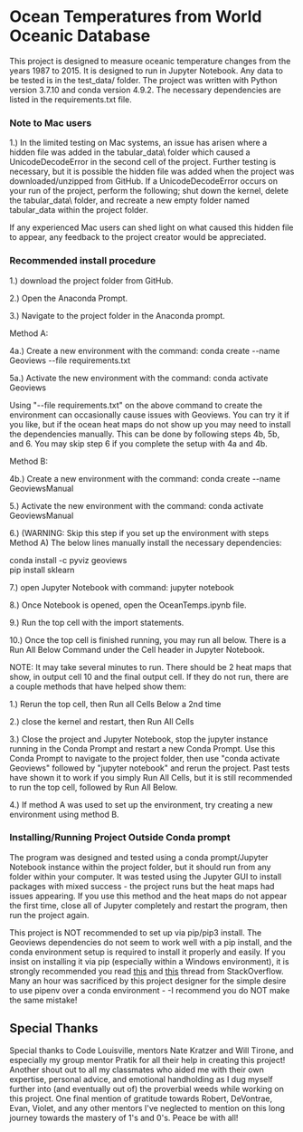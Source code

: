 # Ocean Temperatures from World Oceanic Database

This project is designed to measure oceanic temperature changes from the years 1987 to 2015. It is designed to run in Jupyter Notebook. Any data to be tested is in the test_data/ folder. The project was written with Python version 3.7.10 and conda version 4.9.2. The necessary dependencies are listed in the requirements.txt file. 

### Note to Mac users

1.) In the limited testing on Mac systems, an issue has arisen where a hidden file was added in the tabular_data\ folder which caused a UnicodeDecodeError in the second cell of the project. Further testing is necessary, but it is possible the hidden file was added when the project was downloaded/unzipped from GitHub. If a UnicodeDecodeError occurs on your run of the project, perform the following; shut down the kernel, delete the tabular_data\ folder, and recreate a new empty folder named tabular_data within the project folder.

If any experienced Mac users can shed light on what caused this hidden file to appear, any feedback to the project creator would be appreciated.

### Recommended install procedure

1.) download the project folder from GitHub. 

2.) Open the Anaconda Prompt.

3.) Navigate to the project folder in the Anaconda prompt.

Method A:

4a.) Create a new environment with the command: conda create --name Geoviews --file requirements.txt

5a.) Activate the new environment with the command: conda activate Geoviews


Using "--file requirements.txt" on the above command to create the environment can occasionally cause issues with Geoviews. You can try it if you like, but if the ocean heat maps do not show up you may need to install the dependencies manually. This can be done by following steps 4b, 5b, and 6. You may skip step 6 if you complete the setup with 4a and 4b.

Method B:

4b.) Create a new environment with the command: conda create --name GeoviewsManual

5.) Activate the new environment with the command: conda activate GeoviewsManual



6.) (WARNING: Skip this step if you set up the environment with steps Method A) The below lines manually install the necessary dependencies:

conda install -c pyviz geoviews    
pip install sklearn  


7.) open Jupyter Notebook with command: jupyter notebook

8.) Once Notebook is opened, open the OceanTemps.ipynb file.

9.) Run the top cell with the import statements.

10.) Once the top cell is finished running, you may run all below. There is a Run All Below Command under the Cell header in Jupyter Notebook.

NOTE: It may take several minutes to run. There should be 2 heat maps that show, in output cell 10 and the final output cell. If they do not run, there are a couple methods that have helped show them:

1.) Rerun the top cell, then Run all Cells Below a 2nd time

2.) close the kernel and restart, then Run All Cells

3.) Close the project and Jupyter Notebook, stop the jupyter instance running in the Conda Prompt and restart a new Conda Prompt. Use this Conda Prompt to navigate to the project folder, then use "conda activate Geoviews" followed by "jupyter notebook" and rerun the project. Past tests have shown it to work if you simply Run All Cells, but it is still recommended to run the top cell, followed by Run All Below.

4.) If method A was used to set up the environment, try creating a new environment using method B.


### Installing/Running Project Outside Conda prompt

The program was designed and tested using a conda prompt/Jupyter Notebook instance within the project folder, but it should run from any folder within your computer. It was tested using the Jupyter GUI to install packages with mixed success -  the project runs but the heat maps had issues appearing. If you use this method and the heat maps do not appear the first time, close all of Jupyter completely and restart the program, then run the project again.

This project is NOT recommended to set up via pip/pip3 install. The Geoviews dependencies do not seem to work well with a pip install, and the conda environment setup is required to install it properly and easily. If you insist on installing it via pip (especially within a Windows environment), it is strongly recommended you read [this](https://stackoverflow.com/questions/56531106/how-to-install-geoviews-in-python) and [this](https://stackoverflow.com/questions/53697814/using-pip-install-to-install-cartopy-but-missing-proj-version-at-least-4-9-0) thread from StackOverflow. Many an hour was sacrificed by this project designer for the simple desire to use pipenv over a conda environment - -I recommend you do NOT make the same mistake!

## Special Thanks

Special thanks to Code Louisville, mentors Nate Kratzer and Will Tirone, and especially my group mentor Pratik for all their help in creating this project! Another shout out to all my classmates who aided me with their own expertise, personal advice, and emotional handholding as I dug myself further into (and eventually out of) the proverbial weeds while working on this project. One final mention of gratitude towards Robert, DeVontrae, Evan, Violet, and any other mentors I've neglected to mention on this long journey towards the mastery of 1's and 0's. Peace be with all!


